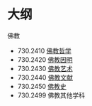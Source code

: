 # 大纲

  佛教

  - 730.2410 [佛教哲学](https://zh.wikipedia.org/w/index.php?title=佛教哲学&action=edit&redlink=1)
  - 730.2420 [佛教因明](https://zh.wikipedia.org/w/index.php?title=佛教因明&action=edit&redlink=1)
  - 730.2430 [佛教艺术](https://zh.wikipedia.org/wiki/佛教藝術)
  - 730.2440 [佛教文献](https://zh.wikipedia.org/w/index.php?title=佛教文献&action=edit&redlink=1)
  - 730.2450 [佛教史](https://zh.wikipedia.org/wiki/佛教史)
  - 730.2499 佛教其他学科
